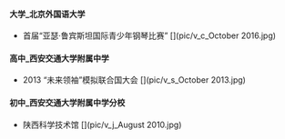 #### 大学_北京外国语大学

- 首届“亚瑟·鲁宾斯坦国际青少年钢琴比赛”
[](pic/v_c_October 2016.jpg)


#### 高中_西安交通大学附属中学

- 2013 “未来领袖”模拟联合国大会
[](pic/v_s_October 2013.jpg)


#### 初中_西安交通大学附属中学分校

- 陕西科学技术馆
[](pic/v_j_August 2010.jpg)
